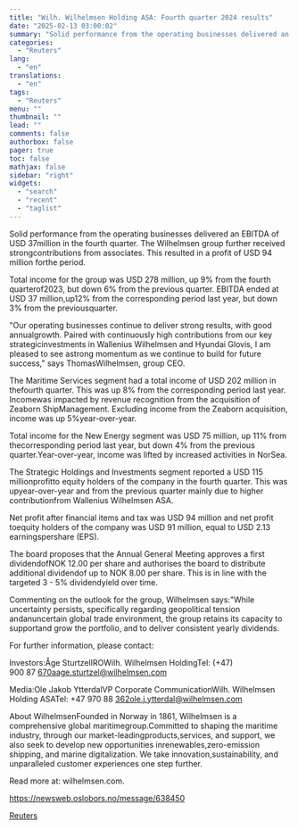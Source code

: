 ```yaml
---
title: "Wilh. Wilhelmsen Holding ASA: Fourth quarter 2024 results"
date: "2025-02-13 03:00:02"
summary: "Solid performance from the operating businesses delivered an EBITDA of USD 37million in the fourth quarter. The Wilhelmsen group further received strongcontributions from associates. This resulted in a profit of USD 94 million forthe period.Total income for the group was USD 278 million, up 9% from the fourth quarterof2023, but..."
categories:
  - "Reuters"
lang:
  - "en"
translations:
  - "en"
tags:
  - "Reuters"
menu: ""
thumbnail: ""
lead: ""
comments: false
authorbox: false
pager: true
toc: false
mathjax: false
sidebar: "right"
widgets:
  - "search"
  - "recent"
  - "taglist"
---
```


Solid performance from the operating businesses delivered an EBITDA of USD 37million in the fourth quarter. The Wilhelmsen group further received strongcontributions from associates. This resulted in a profit of USD 94 million forthe period.

Total income for the group was USD 278 million, up 9% from the fourth quarterof2023, but down 6% from the previous quarter. EBITDA ended at USD 37 million,up12% from the corresponding period last year, but down 3% from the previousquarter.

"Our operating businesses continue to deliver strong results, with good annualgrowth. Paired with continuously high contributions from our key strategicinvestments in Wallenius Wilhelmsen and Hyundai Glovis, I am pleased to see astrong momentum as we continue to build for future success," says ThomasWilhelmsen, group CEO.

The Maritime Services segment had a total income of USD 202 million in thefourth quarter. This was up 8% from the corresponding period last year. Incomewas impacted by revenue recognition from the acquisition of Zeaborn ShipManagement. Excluding income from the Zeaborn acquisition, income was up 5%year-over-year.

Total income for the New Energy segment was USD 75 million, up 11% from thecorresponding period last year, but down 4% from the previous quarter.Year-over-year, income was lifted by increased activities in NorSea.

The Strategic Holdings and Investments segment reported a USD 115 millionprofitto equity holders of the company in the fourth quarter. This was upyear-over-year and from the previous quarter mainly due to higher contributionfrom Wallenius Wilhelmsen ASA.

Net profit after financial items and tax was USD 94 million and net profit toequity holders of the company was USD 91 million, equal to USD 2.13 earningspershare (EPS).

The board proposes that the Annual General Meeting approves a first dividendofNOK 12.00 per share and authorises the board to distribute additional dividendof up to NOK 8.00 per share. This is in line with the targeted 3 - 5% dividendyield over time.

Commenting on the outlook for the group, Wilhelmsen says:"While uncertainty persists, specifically regarding geopolitical tension andanuncertain global trade environment, the group retains its capacity to supportand grow the portfolio, and to deliver consistent yearly dividends.

For further information, please contact:

Investors:Åge SturtzelIROWilh. Wilhelmsen HoldingTel: (+47) 900 87 670aage.sturtzel@wilhelmsen.com

Media:Ole Jakob YtterdalVP Corporate CommunicationWilh. Wilhelmsen Holding ASATel: +47 970 88 362ole.j.ytterdal@wilhelmsen.com

About WilhelmsenFounded in Norway in 1861, Wilhelmsen is a comprehensive global maritimegroup.Committed to shaping the maritime industry, through our market-leadingproducts,services, and support, we also seek to develop new opportunities inrenewables,zero-emission shipping, and marine digitalization. We take innovation,sustainability, and unparalleled customer experiences one step further.

Read more at: wilhelmsen.com.

https://newsweb.oslobors.no/message/638450

[Reuters](https://www.tradingview.com/news/reuters.com,2025-02-12:newsml_ObiDRz1pa:0-wilh-wilhelmsen-holding-asa-fourth-quarter-2024-results/)
